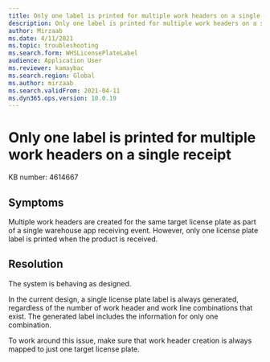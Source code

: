 ```yaml
---
title: Only one label is printed for multiple work headers on a single receipt
description: Only one label is printed for multiple work headers on a single receipt.
author: Mirzaab
ms.date: 4/11/2021
ms.topic: troubleshooting
ms.search.form: WHSLicensePlateLabel
audience: Application User
ms.reviewer: kamaybac
ms.search.region: Global
ms.author: mirzaab
ms.search.validFrom: 2021-04-11
ms.dyn365.ops.version: 10.0.19
---
```


# Only one label is printed for multiple work headers on a single receipt

KB number: 4614667

## Symptoms

Multiple work headers are created for the same target license plate as part of a single warehouse app receiving event. However, only one license plate label is printed when the product is received.

## Resolution

The system is behaving as designed.

In the current design, a single license plate label is always generated, regardless of the number of work header and work line combinations that exist. The generated label includes the information for only one combination.

To work around this issue, make sure that work header creation is always mapped to just one target license plate.
